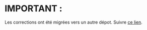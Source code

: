 # IMPORTANT :

Les corrections ont été migrées vers un autre dépot. Suivre [ce lien](https://github.com/lapingenieur/SNT).
